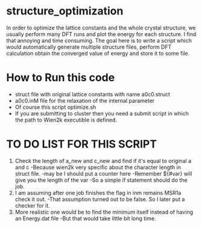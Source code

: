 # structure_optimization
In order to optimize the lattice constants and the whole crystal structure, we usually perform many DFT runs
and plot the energy for each structure.  I find that annoying and time consuming. The goal here is to write
a script which would automatically generate multiple structure files, perform DFT calculation obtain the 
converged value of energy and store it to some file.

# How to Run this code 


* struct file with original lattice constants with name a0c0.struct
* a0c0.inM file for the relaxation of the internal parameter
* Of course this script optimize.sh
* If you are submitting to cluster then you need a submit script in which the path to Wien2k executible is defined.

# TO DO LIST FOR THIS SCRIPT
1. Check the length of a_new and c_new and find if it's equal to original a and c
    -Because wien2k very specific about the character length in struct file.
    -may be I should put a counter here 
    -Remember ${#var} will give you the length of the var
    -So a simple if statement should do the job.
2. I am assuming after one job finishes the flag in inm remains MSR1a check it out.
    -That assumption turned out to be false. So I later put a checker for it. 
3. More realistic one would be to find the minimum itself instead of having an Energy.dat file
    -But that would take little bit long time.


